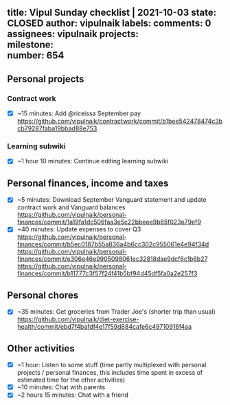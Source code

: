 title:	Vipul Sunday checklist | 2021-10-03
state:	CLOSED
author:	vipulnaik
labels:	
comments:	0
assignees:	vipulnaik
projects:	
milestone:	
number:	654
--
## Personal projects

### Contract work

- [x] ~15 minutes: Add @riceissa September pay https://github.com/vipulnaik/contractwork/commit/b1bee542478474c3bcb79287faba19bbad88e753

### Learning subwiki

- [x] ~1 hour 10 minutes: Continue editing learning subwiki

## Personal finances, income and taxes

- [x] ~5 minutes: Download September Vanguard statement and update contract work and Vanguard balances https://github.com/vipulnaik/personal-finances/commit/1a19fa1dc506faa3e5c22bbeee9b85f023e79ef9
- [x] ~40 minutes: Update expenses to cover Q3 https://github.com/vipulnaik/personal-finances/commit/b5ec0187b55a836a4b6cc302c955061e4e94f34d https://github.com/vipulnaik/personal-finances/commit/e306e46e9905098061ec32818dae9dcf6c1b6b27 https://github.com/vipulnaik/personal-finances/commit/b11777c3f57f24f41b5bf94d45df5fa0a2e257f3

## Personal chores

- [x] ~35 minutes: Get  groceries from Trader Joe's (shorter trip than usual) https://github.com/vipulnaik/diet-exercise-health/commit/ebd7f4bafdf4e17f59d884cafe6c49710916f4aa

## Other activities

- [x] ~1 hour: Listen to some stuff (time partly multiplexed with personal projects / personal finances, this includes time spent in excess of estimated time for the other activities)
- [x] ~10 minutes: Chat with parents
- [x] ~2 hours 15 minutes: Chat with a friend  
